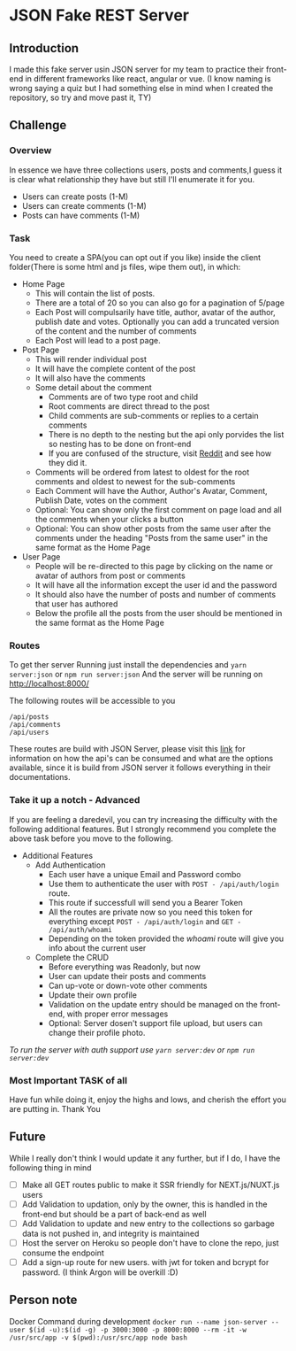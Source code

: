 # JSON Fake REST Server 

## Introduction
I made this fake server usin JSON server for my team to practice their front-end in different frameworks like react, angular or vue. (I know naming is wrong saying a quiz but I had something else in mind when I created the repository, so try and move past it, TY)

## Challenge
### Overview
In essence we have three collections users, posts and comments,I guess it is clear what relationship they have but still I'll enumerate it for you.
- Users can create posts (1-M)
- Users can create comments (1-M)
- Posts can have comments (1-M)

### Task
You need to create a SPA(you can opt out if you like) inside the client folder(There is some html and js files, wipe them out), in which:
- Home Page
  - This will contain the list of posts.
  - There are a total of 20 so you can also go for a pagination of 5/page
  - Each Post will compulsarily have title, author, avatar of the author, publish date and votes. Optionally you can add a truncated version of the content and the number of comments
  - Each Post will lead to a post page.
- Post Page
  - This will render individual post
  - It will have the complete content of the post
  - It will also have the comments
  - Some detail about the comment
    - Comments are of two type root and child
    - Root comments are direct thread to the post
    - Child comments are sub-comments or replies to a certain comments
    - There is no depth to the nesting but the api only porvides the list so nesting has to be done on front-end
    - If you are confused of the structure, visit [Reddit](https://www.reddit.com/) and see how they did it.
  - Comments will be ordered from latest to oldest for the root comments and oldest to newest for the sub-comments
  - Each Comment will have the Author, Author's Avatar, Comment, Publish Date, votes on the comment
  - Optional: You can show only the first comment on page load and all the comments when your clicks a button
  - Optional: You can show other posts from the same user after the comments under the heading "Posts from the same user" in the same format as the Home Page
- User Page
  - People will be re-directed to this page by clicking on the name or avatar of authors from post or comments
  - It will have all the information except the user id and the password
  - It should also have the number of posts and number of comments that user has authored
  - Below the profile all the posts from the user should be mentioned in the same format as the Home Page

### Routes
To get ther server Running just install the dependencies and
`yarn server:json` or `npm run server:json`
And the server will be running on [http://localhost:8000/](http://localhost:8000/)

The following routes will be accessible to you
```
/api/posts
/api/comments
/api/users
``` 
These routes are build with JSON Server, please visit this [link](https://github.com/typicode/json-server) for information on how the api's can be consumed and what are the options available, since it is build from JSON server it follows everything in their documentations.

### Take it up a notch - Advanced
If you are feeling a daredevil, you can try increasing the difficulty with the following additional features. But I strongly recommend you complete the above task before you move to the following.

- Additional Features
  - Add Authentication
    - Each user have a unique Email and Password combo
    - Use them to authenticate the user with `POST - /api/auth/login` route.
    - This route if successfull will send you a Bearer Token
    - All the routes are private now so you need this token for everything except `POST - /api/auth/login` and `GET - /api/auth/whoami`
    - Depending on the token provided the *whoami* route will give you info about the current user
  - Complete the CRUD
    - Before everything was Readonly, but now
    - User can update their posts and comments
    - Can up-vote or down-vote other comments
    - Update their own profile
    - Validation on the update entry should be managed on the front-end, with proper error messages
    - Optional: Server dosen't support file upload, but users can change their profile photo.

*To run the server with auth support use `yarn server:dev` or `npm run server:dev`*

### Most Important TASK of all
Have fun while doing it, enjoy the highs and lows, and cherish the effort you are putting in. Thank You

## Future
While I really don't think I would update it any further, but if I do, I have the following thing in mind

- [ ] Make all GET routes public to make it SSR friendly for NEXT.js/NUXT.js users
- [ ] Add Validation to updation, only by the owner, this is handled in the front-end but should be a part of back-end as well
- [ ] Add Validation to update and new entry to the collections so garbage data is not pushed in, and integrity is maintained
- [ ] Host the server on Heroku so people don't have to clone the repo, just consume the endpoint
- [ ] Add a sign-up route for new users. with jwt for token and bcrypt for password. (I think Argon will be overkill :D)

## Person note
Docker Command during development
`docker run --name json-server --user $(id -u):$(id -g) -p 3000:3000 -p 8000:8000 --rm -it -w /usr/src/app -v $(pwd):/usr/src/app node bash `
